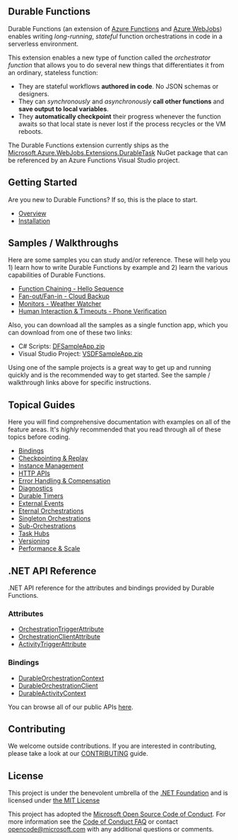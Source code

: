 ## Durable Functions

Durable Functions (an extension of [Azure Functions](https://functions.azure.com) and [Azure WebJobs](https://docs.microsoft.com/en-us/azure/app-service/web-sites-create-web-jobs)) enables writing *long-running*, *stateful* function orchestrations in code in a serverless environment.

This extension enables a new type of function called the *orchestrator function* that allows you to do several new things that differentiates it from an ordinary, stateless function:
* They are stateful workflows **authored in code**. No JSON schemas or designers.
* They can *synchronously* and *asynchronously* **call other functions** and **save output to local variables**.
* They **automatically checkpoint** their progress whenever the function awaits so that local state is never lost if the process recycles or the VM reboots.

The Durable Functions extension currently ships as the [Microsoft.Azure.WebJobs.Extensions.DurableTask](https://www.nuget.org/packages/Microsoft.Azure.WebJobs.Extensions.DurableTask) NuGet package that can be referenced by an Azure Functions Visual Studio project.

## Getting Started
Are you new to Durable Functions? If so, this is the place to start.
* [Overview](https://docs.microsoft.com/en-us/azure/azure-functions/durable-functions-overview)
* [Installation](https://docs.microsoft.com/en-us/azure/azure-functions/durable-functions-install)

## Samples / Walkthroughs
Here are some samples you can study and/or reference. These will help you 1) learn how to write Durable Functions by example and 2) learn the various capabilities of Durable Functions.
* [Function Chaining - Hello Sequence](https://docs.microsoft.com/en-us/azure/azure-functions/durable-functions-sequence)
* [Fan-out/Fan-in - Cloud Backup](https://docs.microsoft.com/en-us/azure/azure-functions/durable-functions-cloud-backup)
* [Monitors - Weather Watcher](https://docs.microsoft.com/en-us/azure/azure-functions/durable-functions-monitor)
* [Human Interaction & Timeouts - Phone Verification](https://docs.microsoft.com/en-us/azure/azure-functions/durable-functions-phone-verification)

Also, you can download all the samples as a single function app, which you can download from one of these two links:
* C# Scripts: [DFSampleApp.zip](../../raw/master/docfx/files/DFSampleApp.zip)
* Visual Studio Project: [VSDFSampleApp.zip](../../raw/master/docfx/files/VSDFSampleApp.zip)

Using one of the sample projects is a great way to get up and running quickly and is the recommended way to get started. See the sample / walkthrough links above for specific instructions.

## Topical Guides
Here you will find comprehensive documentation with examples on all of the feature areas. It's *highly* recommended that you read through all of these topics before coding.
* [Bindings](https://docs.microsoft.com/en-us/azure/azure-functions/durable-functions-bindings)
* [Checkpointing & Replay](https://docs.microsoft.com/en-us/azure/azure-functions/durable-functions-checkpointing-and-replay)
* [Instance Management](https://docs.microsoft.com/en-us/azure/azure-functions/durable-functions-instance-management)
* [HTTP APIs](https://docs.microsoft.com/en-us/azure/azure-functions/durable-functions-http-api)
* [Error Handling & Compensation](https://docs.microsoft.com/en-us/azure/azure-functions/durable-functions-error-handling)
* [Diagnostics](https://docs.microsoft.com/en-us/azure/azure-functions/durable-functions-diagnostics)
* [Durable Timers](https://docs.microsoft.com/en-us/azure/azure-functions/durable-functions-timers)
* [External Events](https://docs.microsoft.com/en-us/azure/azure-functions/durable-functions-external-events)
* [Eternal Orchestrations](https://docs.microsoft.com/en-us/azure/azure-functions/durable-functions-eternal-orchestrations)
* [Singleton Orchestrations](https://docs.microsoft.com/en-us/azure/azure-functions/durable-functions-singletons)
* [Sub-Orchestrations](https://docs.microsoft.com/en-us/azure/azure-functions/durable-functions-sub-orchestrations)
* [Task Hubs](https://docs.microsoft.com/en-us/azure/azure-functions/durable-functions-task-hubs)
* [Versioning](https://docs.microsoft.com/en-us/azure/azure-functions/durable-functions-versioning)
* [Performance & Scale](https://docs.microsoft.com/en-us/azure/azure-functions/durable-functions-perf-and-scale)
 
## .NET API Reference
.NET API reference for the attributes and bindings provided by Durable Functions.

### Attributes
* [OrchestrationTriggerAttribute](https://azure.github.io/azure-functions-durable-extension/api/Microsoft.Azure.WebJobs.OrchestrationTriggerAttribute.html)
* [OrchestrationClientAttribute](https://azure.github.io/azure-functions-durable-extension/api/Microsoft.Azure.WebJobs.OrchestrationClientAttribute.html)
* [ActivityTriggerAttribute](https://azure.github.io/azure-functions-durable-extension/api/Microsoft.Azure.WebJobs.ActivityTriggerAttribute.html)

### Bindings
* [DurableOrchestrationContext](https://azure.github.io/azure-functions-durable-extension/api/Microsoft.Azure.WebJobs.DurableOrchestrationContext.html)
* [DurableOrchestrationClient](https://azure.github.io/azure-functions-durable-extension/api/Microsoft.Azure.WebJobs.DurableOrchestrationClient.html)
* [DurableActivityContext](https://azure.github.io/azure-functions-durable-extension/api/Microsoft.Azure.WebJobs.DurableActivityContext.html)

You can browse all of our public APIs [here](https://azure.github.io/azure-functions-durable-extension/api/Microsoft.Azure.WebJobs.html).

## Contributing

We welcome outside contributions. If you are interested in contributing, please take a look at our [CONTRIBUTING](./CONTRIBUTING.md) guide.

## License

This project is under the benevolent umbrella of the [.NET Foundation](http://www.dotnetfoundation.org/) and is licensed under [the MIT License](https://github.com/Azure/azure-webjobs-sdk/blob/master/LICENSE.txt)

This project has adopted the [Microsoft Open Source Code of Conduct](https://opensource.microsoft.com/codeofconduct/). For more information see the [Code of Conduct FAQ](https://opensource.microsoft.com/codeofconduct/faq/) or contact [opencode@microsoft.com](mailto:opencode@microsoft.com) with any additional questions or comments.
